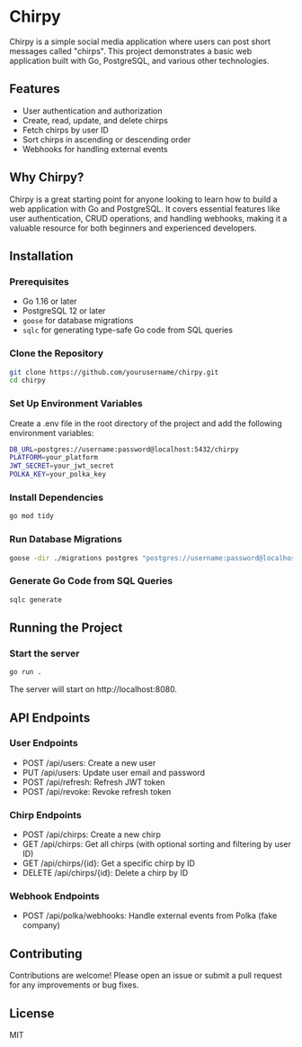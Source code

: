 # Chirpy

Chirpy is a simple social media application where users can post short messages called "chirps". This project demonstrates a basic web application built with Go, PostgreSQL, and various other technologies.

## Features

- User authentication and authorization
- Create, read, update, and delete chirps
- Fetch chirps by user ID
- Sort chirps in ascending or descending order
- Webhooks for handling external events

## Why Chirpy?

Chirpy is a great starting point for anyone looking to learn how to build a web application with Go and PostgreSQL. It covers essential features like user authentication, CRUD operations, and handling webhooks, making it a valuable resource for both beginners and experienced developers.

## Installation

### Prerequisites

- Go 1.16 or later
- PostgreSQL 12 or later
- `goose` for database migrations
- `sqlc` for generating type-safe Go code from SQL queries

### Clone the Repository

```sh
git clone https://github.com/yourusername/chirpy.git
cd chirpy
```

### Set Up Environment Variables

Create a .env file in the root directory of the project and add the following environment variables:

```sh
DB_URL=postgres://username:password@localhost:5432/chirpy
PLATFORM=your_platform
JWT_SECRET=your_jwt_secret
POLKA_KEY=your_polka_key
```

### Install Dependencies

```sh
go mod tidy
```

### Run Database Migrations

```sh
goose -dir ./migrations postgres "postgres://username:password@localhost:5432/chirpy" up
```

### Generate Go Code from SQL Queries

```sh
sqlc generate
```

## Running the Project

### Start the server

```sh
go run .
```

The server will start on http://localhost:8080.

## API Endpoints

### User Endpoints

- POST /api/users: Create a new user
- PUT /api/users: Update user email and password
- POST /api/refresh: Refresh JWT token
- POST /api/revoke: Revoke refresh token

### Chirp Endpoints

- POST /api/chirps: Create a new chirp
- GET /api/chirps: Get all chirps (with optional sorting and filtering by user ID)
- GET /api/chirps/{id}: Get a specific chirp by ID
- DELETE /api/chirps/{id}: Delete a chirp by ID

### Webhook Endpoints

- POST /api/polka/webhooks: Handle external events from Polka (fake company)

## Contributing

Contributions are welcome! Please open an issue or submit a pull request for any improvements or bug fixes.

## License

MIT
